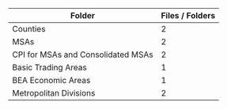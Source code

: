 | Folder                             |   Files / Folders |
|------------------------------------|-------------------|
| Counties                           |                 2 |
| MSAs                               |                 2 |
| CPI for MSAs and Consolidated MSAs |                 2 |
| Basic Trading Areas                |                 1 |
| BEA Economic Areas                 |                 1 |
| Metropolitan Divisions             |                 2 |